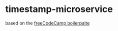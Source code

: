 # timestamp-microservice

based on the [freeCodeCamp boilerpalte](https://github.com/freeCodeCamp/boilerplate-project-timestamp)
